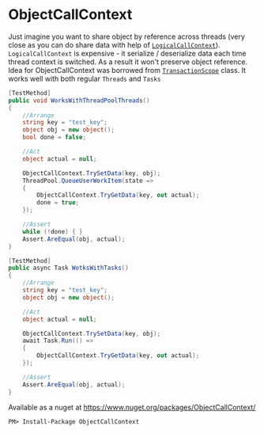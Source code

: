 # ObjectCallContext

Just imagine you want to share object by reference across threads (very close as you can do share data with help of [`LogicalCallContext`](https://msdn.microsoft.com/en-us/library/system.runtime.remoting.messaging.logicalcallcontext(v=vs.110).aspx)). `LogicalCallContext` is expensive - it serialize / deserialize data each time thread context is switched. As a result it won't preserve object reference. Idea for ObjectCallContext was borrowed from [`TransactionScope`](https://referencesource.microsoft.com/#System.Transactions/System/Transactions/Transaction.cs,a538de61b60d1252) class.
It works well with both regular `Threads` and `Tasks`

```c#
[TestMethod]
public void WorksWithThreadPoolThreads()
{
    //Arrange
    string key = "test_key";
    object obj = new object();
    bool done = false;

    //Act
    object actual = null;

    ObjectCallContext.TrySetData(key, obj);
    ThreadPool.QueueUserWorkItem(state =>
    {
        ObjectCallContext.TryGetData(key, out actual);
        done = true;
    });

    //Assert
    while (!done) { }
    Assert.AreEqual(obj, actual);
}

[TestMethod]
public async Task WotksWithTasks()
{
    //Arrange
    string key = "test_key";
    object obj = new object();

    //Act
    object actual = null;

    ObjectCallContext.TrySetData(key, obj);
    await Task.Run(() =>
    {
        ObjectCallContext.TryGetData(key, out actual);
    });

    //Assert
    Assert.AreEqual(obj, actual);
}
```


Available as a nuget at https://www.nuget.org/packages/ObjectCallContext/

`PM> Install-Package ObjectCallContext`
